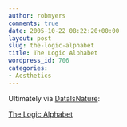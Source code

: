 ```yaml
---
author: robmyers
comments: true
date: 2005-10-22 08:22:20+00:00
layout: post
slug: the-logic-alphabet
title: The Logic Alphabet
wordpress_id: 706
categories:
- Aesthetics
---
```


  
Ultimately via [DataIsNature](http://www.dataisnature.com/):  


  
[The Logic Alphabet](http://www.logic-alphabet.net/)  


  


